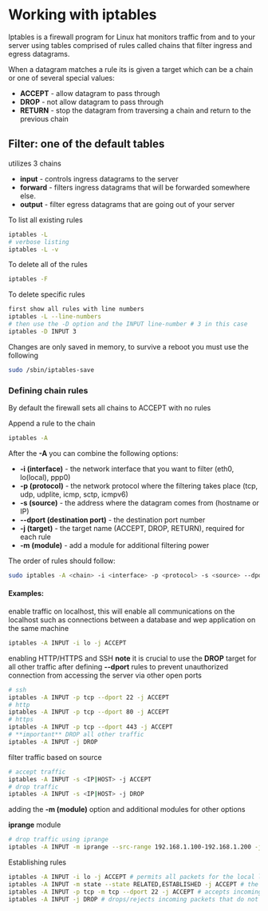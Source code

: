 # Working with iptables

Iptables is a firewall program for Linux hat monitors traffic from and to your server using tables comprised of rules called chains that filter ingress and egress datagrams.

When a datagram matches a rule its is given a target which can be a chain or one of several special values:

- **ACCEPT** - allow datagram to pass through
- **DROP** - not allow datagram to pass through
- **RETURN** - stop the datagram from traversing a chain and return to the previous chain

## **Filter**: one of the default tables

utilizes 3 chains

- **input** - controls ingress datagrams to the server
- **forward** - filters ingress datagrams that will be forwarded somewhere else.
- **output** - filter egress datagrams that are going out of your server

To list all existing rules

```sh
iptables -L
# verbose listing
iptables -L -v
```

To delete all of the rules

```sh
iptables -F
```

To delete specific rules

```sh
first show all rules with line numbers
iptables -L --line-numbers
# then use the -D option and the INPUT line-number # 3 in this case
iptables -D INPUT 3
```

Changes are only saved in memory, to survive a reboot you must use the following

```sh
sudo /sbin/iptables-save
```

### Defining chain rules

By default the firewall sets all chains to ACCEPT with no rules

Append a rule to the chain

```sh
iptables -A
```

After the **-A** you can combine the following options:

- **-i (interface)** - the network interface that you want to filter (eth0, lo(local), ppp0)
- **-p (protocol)** - the network protocol where the filtering takes place (tcp, udp, udplite, icmp, sctp, icmpv6)
- **-s (source)** - the address where the datagram comes from (hostname or IP)
- **--dport (destination port)** - the destination port number
- **-j (target)** - the target name (ACCEPT, DROP, RETURN), required for each rule
- **-m (module)** - add a module for additional filtering power

The order of rules should follow:

```sh
sudo iptables -A <chain> -i <interface> -p <protocol> -s <source> --dport <port>  -j <target>
```

#### **Examples:**

enable traffic on localhost, this will enable all communications on the localhost such as connections between a database and wep application on the same machine

```sh
iptables -A INPUT -i lo -j ACCEPT
```

enabling HTTP/HTTPS and SSH
**note** it is crucial to use the **DROP** target for all other traffic after defining **--dport** rules to prevent unauthorized connection from accessing the server via other open ports

```sh
# ssh
iptables -A INPUT -p tcp --dport 22 -j ACCEPT
# http
iptables -A INPUT -p tcp --dport 80 -j ACCEPT
# https
iptables -A INPUT -p tcp --dport 443 -j ACCEPT
# **important** DROP all other traffic
iptables -A INPUT -j DROP
```

filter traffic based on source

```sh
# accept traffic
iptables -A INPUT -s <IP|HOST> -j ACCEPT
# drop traffic
iptables -A INPUT -s <IP|HOST> -j DROP
```

adding the **-m (module)** option and additional modules for other options

**iprange** module

```sh
# drop traffic using iprange
iptables -A INPUT -m iprange --src-range 192.168.1.100-192.168.1.200 -j DROP
```


Establishing rules

```sh
iptables -A INPUT -i lo -j ACCEPT # permits all packets for the local loopback interface -A appends rules
iptables -A INPUT -m state --state RELATED,ESTABLISHED -j ACCEPT # the -m option loads the state module which determines and monitors a packet's state (NEW, ESTABLISHED or RELATED )
iptables -A INPUT -p tcp -m tcp --dport 22 -j ACCEPT # accepts incoming TCP connections on port 22
iptables -A INPUT -j DROP # drops/rejects incoming packets that do not match any of the preceding rules
```

